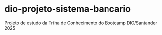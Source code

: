 # dio-projeto-sistema-bancario
Projeto de estudo da Trilha de Conhecimento do Bootcamp DIO/Santander 2025
